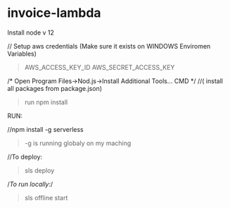 # invoice-lambda

Install node v 12

// Setup aws credentials (Make sure it exists on WINDOWS Enviromen Variables)
>AWS_ACCESS_KEY_ID
>AWS_SECRET_ACCESS_KEY

/* Open Program Files->Nod.js->Install Additional Tools... CMD */
//( install all packages from package.json) 
> run npm install 

RUN:

//npm install -g serverless
>-g is running globaly on my maching 

//To deploy:
>sls deploy


/*To run locally:*/     
>sls offline start

